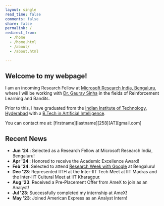 ```yaml
---
layout: single
read_time: false
comments: false
share: false
permalink: /
redirect_from:
  - /home
  - /home.html
  - /about/
  - /about.html
  
---
```


## Welcome to my webpage!

I am an incoming Research Fellow at [Microsoft Research India, Bengaluru](https://www.microsoft.com/en-us/research/lab/microsoft-research-india/), where I will be working with [Dr. Gaurav Sinha](https://sinhagaurav.github.io) in the fields of Reinforcement Learning and Bandits.

Prior to this, I have graduated from the [Indian Institute of Technology, Hyderabad](https://www.iith.ac.in) with a [B.Tech in Artificial Intelligence](https://ai.iith.ac.in).

You can contact me at: [firstname][lastname][258][AT][gmail.com]

## Recent News

<ul>

<li> <b> Jun '24 </b>: Selected as a Research Fellow at Microsoft Research India, Bengaluru! </li>

<li> <b> Apr '24 </b>: Honored to receive the Academic Excellence Award! </li>

<li><b>Feb '24</b>: Selected to attend <a href="https://sites.google.com/view/researchweek24/home?authuser=0">Research Week with Google</a> at Bengaluru!</li>

<li><b>Dec '23</b>: Represented IITH at the Inter-IIT Tech Meet at IIT Madras and the Inter-IIT Cultural Meet at IIT Kharagpur. </li>

<li><b>Aug '23</b>: Received a Pre-Placement Offer from AmeX to join as an Analyst! </li>

<li> <b>Jul '23</b>: Successfully completed my internship at AmeX! </li>

<li> <b>May '23</b>: Joined American Express as an Analyst Intern! </li>
</ul>